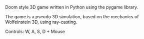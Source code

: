 Doom style 3D game written in Python using the pygame library.

The game is a pseudo 3D simulation, based on the mechanics of Wolfeinstein 3D, using ray-casting.

Controls: W, A, S, D + Mouse
  
